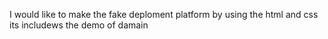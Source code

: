 I would like to make the fake deploment platform by using the html and css 
its includews the demo of damain 
